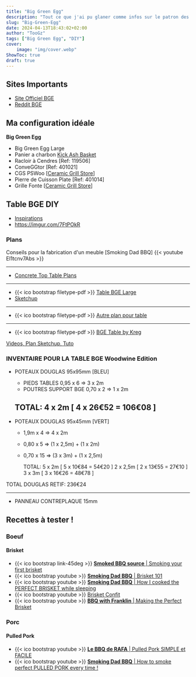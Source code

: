 ```yaml
---
title: "Big Green Egg"
description: "Tout ce que j'ai pu glaner comme infos sur le patron des Kamado, le Big Green Egg"
slug: "Big-Green-Egg"
date: 2024-04-13T18:43:02+02:00
author: "TooGz"
tags: ["Big Green Egg", "DIY"]
cover:
    image: "img/cover.webp"
ShowToc: true
draft: true
---
```


## Sites Importants

- [Site Officiel BGE]()
- [Reddit BGE](https://www.reddit.com/r/biggreenegg)

## Ma configuration idéale

**Big Green Egg**

* Big Green Egg Large
* Panier a charbon [Kick Ash Basket](https://kickashbasket.com/collections/large-18-grate)
* Racloir à Cendres [Ref: 119506]
* ConveGGtor [Ref: 401021]
* CGS PSWoo [[Ceramic Grill Store](https://ceramicgrillstore.com/products/large-egg-conveggtor-expander-basket-cgs-pswoo?variant=32137439084602)]
* Pierre de Cuisson Plate [Ref: 401014]
* Grille Fonte  [[Ceramic Grill Store](https://ceramicgrillstore.com/products/18-cast-iron-grid-big-green-egg)]

## Table BGE DIY

- [Inspirations](https://nakedwhiz.com/TableGallery/tables.htm)
- https://imgur.com/7FtPOkR

### Plans

Conseils pour la fabrication d'un meuble [Smoking Dad BBQ]
{{< youtube El1tcnv7Abs >}}

---

* [Concrete Top Table Plans](https://thelowcountrylady.blogspot.com/2016/03/big-green-egg-concrete-top-table-plans.html?m=1)
---
* {{< ico bootstrap filetype-pdf >}} [Table BGE Large](files/Table_BGE_Large.pdf)
* [Sketchup](files/Table_BGE_Large.skp)
---
* {{< ico bootstrap filetype-pdf >}} [Autre plan pour table](files/Plan_BGE_Table.pdf)
---
* {{< ico bootstrap filetype-pdf >}} [BGE Table by Kreg](files/big-green-egg-grill-cabinet.pdf)

[Videos, Plan Sketchup, Tuto](https://www.dogwoodnation.com/home/big-green-egg-table)


### INVENTAIRE POUR LA TABLE BGE Woodwine Edition

+ POTEAUX DOUGLAS 95x95mm [BLEU]

    * PIEDS TABLES 0,95 x 6 => 3 x 2m
    * POUTRES SUPPORT BGE 0,70 x 2 => 1 x 2m 
    
    TOTAL:        4 x 2m  [ 4 x 26€52 = 106€08 ]
    ---

+ POTEAUX DOUGLAS 95x45mm [VERT]

    * 1,9m x 4  => 4 x 2m
    * 0,80 x 5  => (1 x 2,5m) + (1 x 2m)
    * 0,70 x 15 => (3 x 3m) + (1 x 2,5m)

        TOTAL:        5 x 2m    [ 5 x 10€84 = 54€20 ]
                      2 x 2,5m  [ 2 x 13€55 = 27€10 ]
                      3 x 3m    [ 3 x 16€26 = 48€78 ]


TOTAL DOUGLAS RETIF: 236€24


---
+ PANNEAU CONTREPLAQUE 15mm






## Recettes à tester !
### Boeuf
#### Brisket

- {{< ico bootstrap link-45deg >}} [**Smoked BBQ source** | Smoking your first brisket](https://www.smokedbbqsource.com/smoking-your-first-brisket/)
- {{< ico bootstrap youtube >}} [**Smoking Dad BBQ** | Brisket 101](https://www.youtube.com/watch?v=1KB3PQy-Dn4)
- {{< ico bootstrap youtube >}} [**Smoking Dad BBQ** | How I cooked the PERFECT BRISKET while sleeping](https://www.youtube.com/watch?v=MndjTPLfOSk)
- {{< ico bootstrap youtube >}} [Brisket Confit](https://www.youtube.com/watch?v=VApGfd_2iGQ)
- {{< ico bootstrap youtube >}} [**BBQ with Franklin** | Making the Perfect Brisket](https://www.youtube.com/watch?v=nu4p3l6LuyI)

### Porc
#### Pulled Pork

- {{< ico bootstrap youtube >}} [**Le BBQ de RAFA** | Pulled Pork SIMPLE et FACILE](https://www.youtube.com/watch?v=x9EPlPYOxxs)
- {{< ico bootstrap youtube >}} [**Smoking Dad BBQ** | How to smoke perfect PULLED PORK every time !](https://www.youtube.com/watch?v=PNOwc3vdkxU)